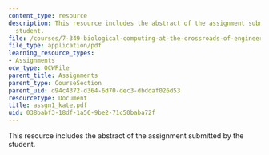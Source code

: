 ```yaml
---
content_type: resource
description: This resource includes the abstract of the assignment submitted by the
  student.
file: /courses/7-349-biological-computing-at-the-crossroads-of-engineering-and-science-spring-2005/038babf318df1a569be271c50baba72f_assgn1_kate.pdf
file_type: application/pdf
learning_resource_types:
- Assignments
ocw_type: OCWFile
parent_title: Assignments
parent_type: CourseSection
parent_uid: d94c4372-d364-6d70-dec3-dbddaf026d53
resourcetype: Document
title: assgn1_kate.pdf
uid: 038babf3-18df-1a56-9be2-71c50baba72f
---
```

This resource includes the abstract of the assignment submitted by the student.

